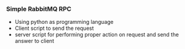 ### Simple RabbitMQ RPC

- Using python as programming language
- Client script to send the request
- server script for performing proper action on request and send the answer to client